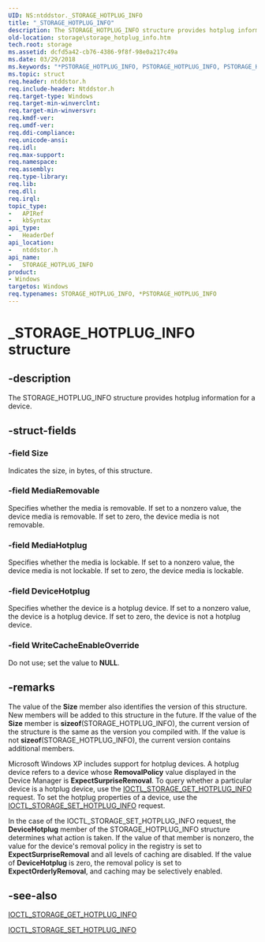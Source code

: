 ```yaml
---
UID: NS:ntddstor._STORAGE_HOTPLUG_INFO
title: "_STORAGE_HOTPLUG_INFO"
description: The STORAGE_HOTPLUG_INFO structure provides hotplug information for a device.
old-location: storage\storage_hotplug_info.htm
tech.root: storage
ms.assetid: dcfd5a42-cb76-4386-9f8f-98e0a217c49a
ms.date: 03/29/2018
ms.keywords: "*PSTORAGE_HOTPLUG_INFO, PSTORAGE_HOTPLUG_INFO, PSTORAGE_HOTPLUG_INFO structure pointer [Storage Devices], STORAGE_HOTPLUG_INFO, STORAGE_HOTPLUG_INFO structure [Storage Devices], _STORAGE_HOTPLUG_INFO, ntddstor/PSTORAGE_HOTPLUG_INFO, ntddstor/STORAGE_HOTPLUG_INFO, storage.storage_hotplug_info, structs-general_36f1b63b-a574-47e7-85b0-10954c2d84d9.xml"
ms.topic: struct
req.header: ntddstor.h
req.include-header: Ntddstor.h
req.target-type: Windows
req.target-min-winverclnt: 
req.target-min-winversvr: 
req.kmdf-ver: 
req.umdf-ver: 
req.ddi-compliance: 
req.unicode-ansi: 
req.idl: 
req.max-support: 
req.namespace: 
req.assembly: 
req.type-library: 
req.lib: 
req.dll: 
req.irql: 
topic_type:
-	APIRef
-	kbSyntax
api_type:
-	HeaderDef
api_location:
-	ntddstor.h
api_name:
-	STORAGE_HOTPLUG_INFO
product:
- Windows
targetos: Windows
req.typenames: STORAGE_HOTPLUG_INFO, *PSTORAGE_HOTPLUG_INFO
---
```


# _STORAGE_HOTPLUG_INFO structure


## -description


The STORAGE_HOTPLUG_INFO structure provides hotplug information for a device. 


## -struct-fields




### -field Size

Indicates the size, in bytes, of this structure.


### -field MediaRemovable

Specifies whether the media is removable. If set to a nonzero value, the device media is removable. If set to zero, the device media is not removable. 


### -field MediaHotplug

Specifies whether the media is lockable. If set to a nonzero value, the device media is not lockable. If set to zero, the device media is lockable.


### -field DeviceHotplug

Specifies whether the device is a hotplug device. If set to a nonzero value, the device is a hotplug device. If set to zero, the device is not a hotplug device.


### -field WriteCacheEnableOverride

Do not use; set the value to <b>NULL</b>.


## -remarks



The value of the <b>Size</b> member also identifies the version of this structure. New members will be added to this structure in the future. If the value of the <b>Size</b> member is <b>sizeof</b>(STORAGE_HOTPLUG_INFO), the current version of the structure is the same as the version you compiled with. If the value is not <b>sizeof</b>(STORAGE_HOTPLUG_INFO), the current version contains additional members.

Microsoft Windows XP includes support for hotplug devices. A hotplug device refers to a device whose <b>RemovalPolicy</b> value displayed in the Device Manager is <b>ExpectSurpriseRemoval</b>. To query whether a particular device is a hotplug device, use the <a href="https://msdn.microsoft.com/library/windows/hardware/ff560554">IOCTL_STORAGE_GET_HOTPLUG_INFO</a> request. To set the hotplug properties of a device, use the <a href="https://msdn.microsoft.com/library/windows/hardware/ff560606">IOCTL_STORAGE_SET_HOTPLUG_INFO</a> request.

In the case of the IOCTL_STORAGE_SET_HOTPLUG_INFO request, the <b>DeviceHotplug</b> member of the STORAGE_HOTPLUG_INFO structure determines what action is taken. If the value of that member is nonzero, the value for the device's removal policy in the registry is set to <b>ExpectSurpriseRemoval</b> and all levels of caching are disabled. If the value of <b>DeviceHotplug</b> is zero, the removal policy is set to <b>ExpectOrderlyRemoval</b>, and caching may be selectively enabled. 




## -see-also




<a href="https://msdn.microsoft.com/library/windows/hardware/ff560554">IOCTL_STORAGE_GET_HOTPLUG_INFO</a>



<a href="https://msdn.microsoft.com/library/windows/hardware/ff560606">IOCTL_STORAGE_SET_HOTPLUG_INFO</a>
 

 

